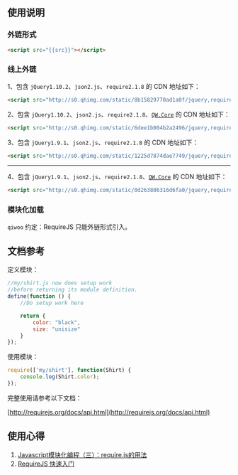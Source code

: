 ## 使用说明

### 外链形式

```html
<script src="{{src}}"></script>
```

### 线上外链

1、包含 `jQuery1.10.2`、`json2.js`、`require2.1.8` 的 CDN 地址如下：

```html
<script src="http://s0.qhimg.com/static/8b15829770ad1a0f/jquery,require.js"></script>
```

2、包含 `jQuery1.10.2`、`json2.js`、`require2.1.8`、[`QW.Core`](detail.html?name=QW.Core) 的 CDN 地址如下：

```html
<script src="http://s0.qhimg.com/static/6dee1b004b2a2496/jquery,require,qw.core.js"></script>
```

3、包含 `jQuery1.9.1`、`json2.js`、`require2.1.8` 的 CDN 地址如下：

```html
<script src="http://s0.qhimg.com/static/1225d7874dae7749/jquery,require.js"></script>
```

----

4、包含 `jQuery1.9.1`、`json2.js`、`require2.1.8`、[`QW.Core`](detail.html?name=QW.Core&path=qwrap-core/1.1.5&ver=1.1.5) 的 CDN 地址如下：

```html
<script src="http://s0.qhimg.com/static/0d263806316d6fa0/jquery,require,qw.core.js"></script>
```

### 模块化加载

`qiwoo` 约定：RequireJS 只能外链形式引入。

## 文档参考

定义模块：
```js
//my/shirt.js now does setup work
//before returning its module definition.
define(function () {
    //Do setup work here

    return {
        color: "black",
        size: "unisize"
    }
});
```

使用模块：
```js
require(['my/shirt'], function(Shirt) {
	console.log(Shirt.color);
});
```

完整使用请参考以下文档：


[http://requirejs.org/docs/api.html](http://requirejs.org/docs/api.html)

## 使用心得
1. [Javascript模块化编程（三）：require.js的用法](http://www.ruanyifeng.com/blog/2012/11/require_js.html)
1. [RequireJS 快速入门](http://www.wojilu.com/Forum1/Topic/4205)